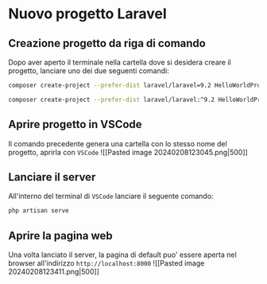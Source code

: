 # Nuovo progetto Laravel
## Creazione progetto da riga di comando
Dopo aver aperto il terminale nella cartella dove si desidera creare il progetto, lanciare uno dei due seguenti comandi:
```sh
composer create-project --prefer-dist laravel/laravel=9.2 HelloWorldProject

composer create-project --prefer-dist laravel/laravel:^9.2 HelloWorldProject
```

## Aprire progetto in VSCode
Il comando precedente genera una cartella con lo stesso nome del progetto, aprirla con `VSCode`
![[Pasted image 20240208123045.png|500]]

## Lanciare il server
All'interno del terminal di `VSCode` lanciare il seguente comando:
```sh
php artisan serve
```

## Aprire la pagina web
Una volta lanciato il server, la pagina di default puo' essere aperta nel browser all'indirizzo `http://localhost:8000`
![[Pasted image 20240208123411.png|500]]